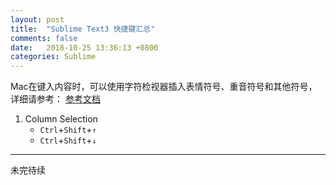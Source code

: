 ```yaml
---
layout: post
title:  "Sublime Text3 快捷键汇总"
comments: false
date:   2018-10-25 13:36:13 +0800
categories: Sublime
---
```


Mac在键入内容时，可以使用字符检视器插入表情符号、重音符号和其他符号，详细请参考：
[参考文档](https://support.apple.com/zh-cn/HT201586)

1. Column Selection
    * `Ctrl`+`Shift`+`↑`
    * `Ctrl`+`Shift`+`↓`

-------
未完待续

